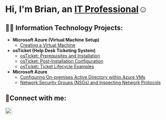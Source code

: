 <h1>Hi, I'm Brian, an <a href="https://www.linkedin.com/in/brian-cruz-333a3b134/">IT Professional</a>☺</h1>

<h2>👨‍💻 Information Technology Projects:</h2>

- <b>Microsoft Azure (Virtual Machine Setup)</b>
  - [Creating a Virtual Machine](https://github.com/bck9marketing/VM)
- <b>osTicket (Help Desk Ticketing System)</b>
  - [osTicket: Prerequisites and Installation](https://github.com/bck9marketing/osticket-prereqs)
  - [osTicket: Post-Installation Configuration](https://github.com/bck9marketing/osticket-postinstall-config)
  - [osTicket: Ticket Lifecycle Examples](https://github.com/bck9marketing/osticket-ticket-lifecycle)
- <b>Microsoft Azure</b>
  - [Configuring On-premises Active Directory within Azure VMs](https://github.com/bck9marketing/active-directory)
  - [Network Security Groups (NSGs) and Inspecting Network Protocols](https://github.com/joshmadakorcc/azure-network-protocols)

<h2>🤳Connect with me:</h2>

[<img align="left" alt="Josh | LinkedIn" width="22px" src="https://cdn.jsdelivr.net/npm/simple-icons@v3/icons/linkedin.svg" />][linkedin]

[linkedin]: https://www.linkedin.com/in/brian-cruz-333a3b134/
